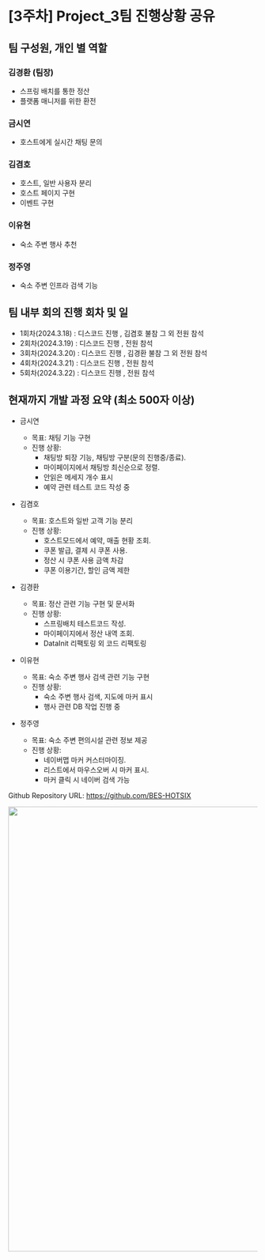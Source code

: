 # [3주차] Project_3팀 진행상황 공유

## 팀 구성원, 개인 별 역할

### 김경환 (팀장)

- 스프링 배치를 통한 정산
- 플랫폼 매니저를 위한 환전

### 금시연

- 호스트에게 실시간 채팅 문의

### 김겸호

- 호스트, 일반 사용자 분리
- 호스트 페이지 구현
- 이벤트 구현

### 이유현

- 숙소 주변 행사 추천

### 정주영

- 숙소 주변 인프라 검색 기능

## 팀 내부 회의 진행 회차 및 일

- 1회차(2024.3.18) : 디스코드 진행 , 김겸호 불참 그 외 전원 참석
- 2회차(2024.3.19) : 디스코드 진행 , 전원 참석
- 3회차(2024.3.20) : 디스코드 진행 , 김경환 불참 그 외 전원 참석
- 4회차(2024.3.21) : 디스코드 진행 , 전원 참석
- 5회차(2024.3.22) : 디스코드 진행 , 전원 참석

## 현재까지 개발 과정 요약 (최소 500자 이상)

- 금시연
  - 목표: 채팅 기능 구현
  - 진행 상황:
    * 채팅방 퇴장 기능, 채팅방 구분(문의 진행중/종료).
    * 마이페이지에서 채팅방 최신순으로 정렬.
    * 안읽은 메세지 개수 표시
    * 예약 관련 테스트 코드 작성 중

- 김겸호
  - 목표: 호스트와 일반 고객 기능 분리
  - 진행 상황: 
    * 호스트모드에서 예약, 매출 현황 조회.
    * 쿠폰 발급, 결제 시 쿠폰 사용.
    * 정산 시 쿠폰 사용 금액 차감
    * 쿠폰 이용기간, 할인 금액 제한


- 김경환
  - 목표: 정산 관련 기능 구현 및 문서화
  - 진행 상황: 
    * 스프링배치 테스트코드 작성.
    * 마이페이지에서 정산 내역 조회.
    * DataInit 리팩토링 외 코드 리팩토링

- 이유현
  - 목표: 숙소 주변 행사 검색 관련 기능 구현
  - 진행 상황: 
    * 숙소 주변 행사 검색, 지도에 마커 표시 
    * 행사 관련 DB 작업 진행 중

- 정주영
  - 목표: 숙소 주변 편의시설 관련 정보 제공
  - 진행 상황: 
    * 네이버맵 마커 커스터마이징.
    * 리스트에서 마우스오버 시 마커 표시.
    * 마커 클릭 시 네이버 검색 가능


Github Repository URL: https://github.com/BES-HOTSIX

<img src="https://i.imgur.com/VheKeSp.png" width="900">
